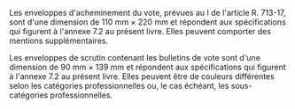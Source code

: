 Les enveloppes d'acheminement du vote, prévues au I de l'article R. 713-17, sont d'une dimension de 110 mm × 220 mm et répondent aux spécifications qui figurent à l'annexe 7.2 au présent livre. Elles peuvent comporter des mentions supplémentaires.

Les enveloppes de scrutin contenant les bulletins de vote sont d'une dimension de 90 mm × 139 mm et répondent aux spécifications qui figurent à l'annexe 7.2 au présent livre. Elles peuvent être de couleurs différentes selon les catégories professionnelles ou, le cas échéant, les sous-catégories professionnelles.
